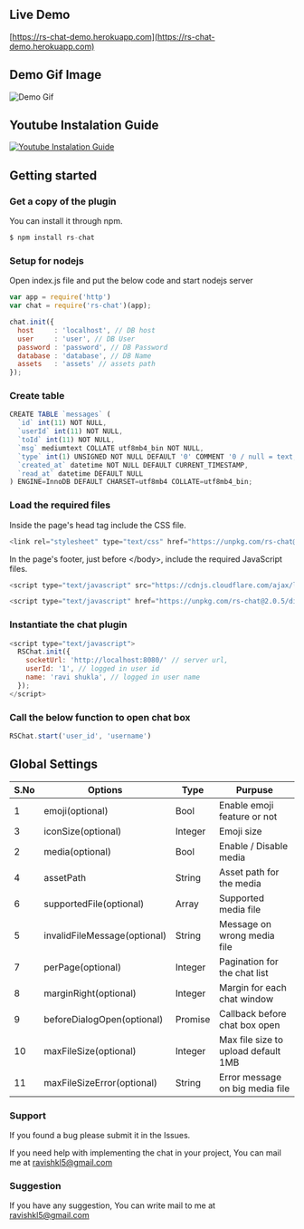 
## Live Demo ##

[https://rs-chat-demo.herokuapp.com](https://rs-chat-demo.herokuapp.com)


## Demo Gif Image ##

![Demo Gif](https://drive.google.com/uc?export=view&id=148aArRyQoN4Jg6-HpXCs6pEwL67H-mAu)

## Youtube Instalation Guide ##

[![Youtube Instalation Guide](http://img.youtube.com/vi/TGWlZkFIuV8/0.jpg)](https://www.youtube.com/watch?v=TGWlZkFIuV8 "Youtube Instalation Guide")

## Getting started ##

### Get a copy of the plugin ###

You can install it through npm.
 
```js
$ npm install rs-chat
```

### Setup for nodejs ###

Open index.js file and put the below code and start nodejs server

```js
var app = require('http')
var chat = require('rs-chat')(app);

chat.init({
  host     : 'localhost', // DB host
  user     : 'user', // DB User
  password : 'password', // DB Password
  database : 'database', // DB Name
  assets   : 'assets' // assets path
});

```

### Create table ### 

```js
CREATE TABLE `messages` (
  `id` int(11) NOT NULL,
  `userId` int(11) NOT NULL,
  `toId` int(11) NOT NULL,
  `msg` mediumtext COLLATE utf8mb4_bin NOT NULL,
  `type` int(1) UNSIGNED NOT NULL DEFAULT '0' COMMENT '0 / null = text, 1 = image, 2=video',
  `created_at` datetime NOT NULL DEFAULT CURRENT_TIMESTAMP,
  `read_at` datetime DEFAULT NULL
) ENGINE=InnoDB DEFAULT CHARSET=utf8mb4 COLLATE=utf8mb4_bin;


```

### Load the required files ### 

Inside the page's head tag include the CSS file.

```js
<link rel="stylesheet" type="text/css" href="https://unpkg.com/rs-chat@2.0.5/dist/rs-chat.min.css">
```

In the page's footer, just before &lt;/body&gt;, include the required JavaScript files.

```js
<script type="text/javascript" src="https://cdnjs.cloudflare.com/ajax/libs/socket.io/2.2.0/socket.io.js"></script>

<script type="text/javascript" href="https://unpkg.com/rs-chat@2.0.5/dist/rs-chat.min.js"></script>

```

### Instantiate the chat plugin ### 

```js
<script type="text/javascript">
  RSChat.init({
    socketUrl: 'http://localhost:8080/' // server url,
    userId: '1', // logged in user id
    name: 'ravi shukla', // logged in user name
  });
</script>
```


### Call the below function to open chat box ### 

```js
RSChat.start('user_id', 'username')
```


## Global Settings

S.No|Options|Type|Purpuse
---|---|---|---
1|emoji(optional)|Bool|Enable emoji feature or not
3|iconSize(optional)|Integer|Emoji size
2|media(optional)|Bool|Enable / Disable media
4|assetPath|String|Asset path for the media
6|supportedFile(optional)|Array|Supported media file
5|invalidFileMessage(optional)|String|Message on wrong media file
7|perPage(optional)|Integer|Pagination for the chat list
8|marginRight(optional)|Integer|Margin for each chat window
9|beforeDialogOpen(optional)|Promise|Callback before chat box open
10|maxFileSize(optional)|Integer|Max file size to upload default 1MB
11|maxFileSizeError(optional)|String|Error message on big media file


### Support ###

If you found a bug please submit it in the Issues.

If you need help with implementing the chat in your project, You can mail me at ravishkl5@gmail.com

### Suggestion ###

If you have any suggestion, You can write mail to me at ravishkl5@gmail.com

